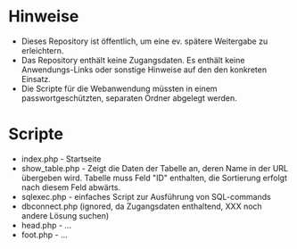# Hinweise
 * Dieses Repository ist öffentlich, um eine ev. spätere Weitergabe zu erleichtern. 
 * Das Repository enthält keine Zugangsdaten. Es enthält keine Anwendungs-Links oder sonstige Hinweise auf den den konkreten Einsatz.
 * Die Scripte für die Webanwendung müssten in einem passwortgeschützten, separaten Ordner abgelegt werden. 

# Scripte  
 * index.php - Startseite
 * show_table.php - Zeigt die Daten der Tabelle an, deren Name in der URL übergeben wird. Tabelle muss Feld "ID" enthalten, die Sortierung erfolgt nach diesem Feld abwärts.
  * sqlexec.php - einfaches Script zur Ausführung von SQL-commands 
 * dbconnect.php (ignored, da Zugangsdaten enthaltend, XXX noch andere Lösung suchen)
  * head.php - ... 
  * foot.php - ... 









